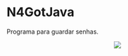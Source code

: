 # N4GotJava
Programa para guardar senhas.


<div align="center">
<img src="https://user-images.githubusercontent.com/18275098/232777871-b05346b7-5afc-4b85-bd58-2406d4e2c317.jpg" width"700px"/>
</div>
